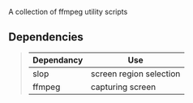 A collection of ffmpeg utility scripts
 
## Dependencies

> | Dependancy |          Use            |
> | ---------- | ------------------------|
> | slop       | screen region selection |
> | ffmpeg     | capturing screen        |